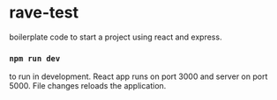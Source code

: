 # rave-test

boilerplate code to start a project using react and express.

### `npm run dev`

to run in development. React app runs on port 3000 and server on port 5000. File changes reloads the application.
